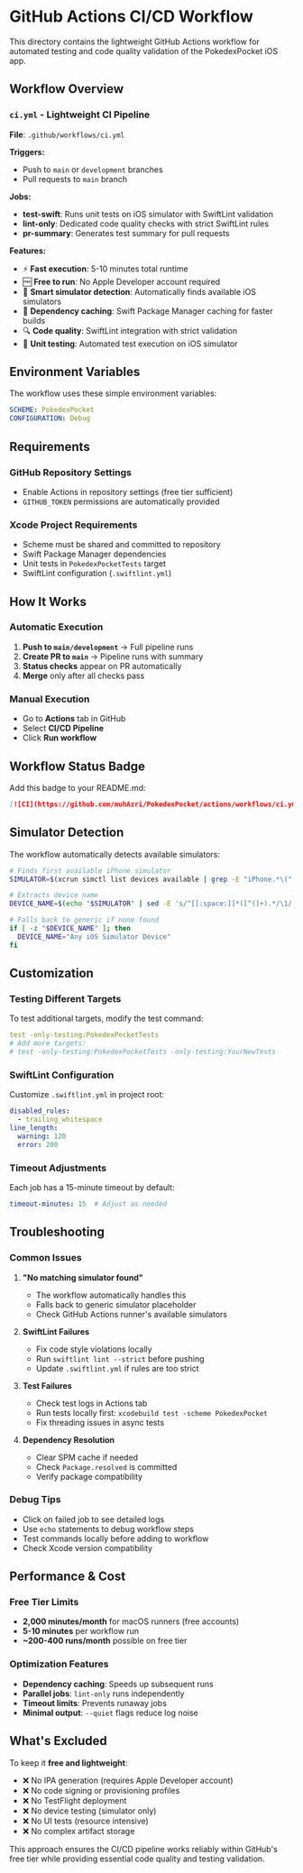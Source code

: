 # GitHub Actions CI/CD Workflow

This directory contains the lightweight GitHub Actions workflow for automated testing and code quality validation of the PokedexPocket iOS app.

## Workflow Overview

### `ci.yml` - Lightweight CI Pipeline
**File**: `.github/workflows/ci.yml`

**Triggers:**
- Push to `main` or `development` branches
- Pull requests to `main` branch

**Jobs:**
- **test-swift**: Runs unit tests on iOS simulator with SwiftLint validation
- **lint-only**: Dedicated code quality checks with strict SwiftLint rules
- **pr-summary**: Generates test summary for pull requests

**Features:**
- ⚡ **Fast execution**: 5-10 minutes total runtime
- 🆓 **Free to run**: No Apple Developer account required
- 📱 **Smart simulator detection**: Automatically finds available iOS simulators
- 💾 **Dependency caching**: Swift Package Manager caching for faster builds
- 🔍 **Code quality**: SwiftLint integration with strict validation
- 🧪 **Unit testing**: Automated test execution on iOS simulator

## Environment Variables

The workflow uses these simple environment variables:

```yaml
SCHEME: PokedexPocket
CONFIGURATION: Debug
```

## Requirements

### GitHub Repository Settings
- Enable Actions in repository settings (free tier sufficient)
- `GITHUB_TOKEN` permissions are automatically provided

### Xcode Project Requirements
- Scheme must be shared and committed to repository
- Swift Package Manager dependencies
- Unit tests in `PokedexPocketTests` target
- SwiftLint configuration (`.swiftlint.yml`)

## How It Works

### Automatic Execution
1. **Push to `main/development`** → Full pipeline runs
2. **Create PR to `main`** → Pipeline runs with summary
3. **Status checks** appear on PR automatically
4. **Merge** only after all checks pass

### Manual Execution
- Go to **Actions** tab in GitHub
- Select **CI/CD Pipeline**
- Click **Run workflow**

## Workflow Status Badge

Add this badge to your README.md:

```markdown
[![CI](https://github.com/muhAzri/PokedexPocket/actions/workflows/ci.yml/badge.svg)](https://github.com/muhAzri/PokedexPocket/actions/workflows/ci.yml)
```

## Simulator Detection

The workflow automatically detects available simulators:

```bash
# Finds first available iPhone simulator
SIMULATOR=$(xcrun simctl list devices available | grep -E "iPhone.*\(" | head -1)

# Extracts device name
DEVICE_NAME=$(echo "$SIMULATOR" | sed -E 's/^[[:space:]]*([^(]+).*/\1/' | xargs)

# Falls back to generic if none found
if [ -z "$DEVICE_NAME" ]; then
  DEVICE_NAME="Any iOS Simulator Device"
fi
```

## Customization

### Testing Different Targets
To test additional targets, modify the test command:
```yaml
test -only-testing:PokedexPocketTests
# Add more targets:
# test -only-testing:PokedexPocketTests -only-testing:YourNewTests
```

### SwiftLint Configuration
Customize `.swiftlint.yml` in project root:
```yaml
disabled_rules:
  - trailing_whitespace
line_length:
  warning: 120
  error: 200
```

### Timeout Adjustments
Each job has a 15-minute timeout by default:
```yaml
timeout-minutes: 15  # Adjust as needed
```

## Troubleshooting

### Common Issues

1. **"No matching simulator found"**
   - The workflow automatically handles this
   - Falls back to generic simulator placeholder
   - Check GitHub Actions runner's available simulators

2. **SwiftLint Failures**
   - Fix code style violations locally
   - Run `swiftlint lint --strict` before pushing
   - Update `.swiftlint.yml` if rules are too strict

3. **Test Failures**
   - Check test logs in Actions tab
   - Run tests locally first: `xcodebuild test -scheme PokedexPocket`
   - Fix threading issues in async tests

4. **Dependency Resolution**
   - Clear SPM cache if needed
   - Check `Package.resolved` is committed
   - Verify package compatibility

### Debug Tips
- Click on failed job to see detailed logs
- Use `echo` statements to debug workflow steps
- Test commands locally before adding to workflow
- Check Xcode version compatibility

## Performance & Cost

### Free Tier Limits
- **2,000 minutes/month** for macOS runners (free accounts)
- **5-10 minutes** per workflow run
- **~200-400 runs/month** possible on free tier

### Optimization Features
- **Dependency caching**: Speeds up subsequent runs
- **Parallel jobs**: `lint-only` runs independently
- **Timeout limits**: Prevents runaway jobs
- **Minimal output**: `--quiet` flags reduce log noise

## What's Excluded

To keep it **free and lightweight**:
- ❌ No IPA generation (requires Apple Developer account)
- ❌ No code signing or provisioning profiles
- ❌ No TestFlight deployment
- ❌ No device testing (simulator only)
- ❌ No UI tests (resource intensive)
- ❌ No complex artifact storage

This approach ensures the CI/CD pipeline works reliably within GitHub's free tier while providing essential code quality and testing validation.